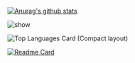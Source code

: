 [![Anurag's github stats](https://github-readme-stats.vercel.app/api?username=3ankin&show_icons=true)](https://github.com/anuraghazra/github-readme-stats)


![show](https://github-readme-stats.vercel.app/api/pin/?username=zizi4n5&repo=homebridge-switchbot-for-mac&show_owner=true)



![Top Languages Card (Compact layout)](https://github-readme-stats.vercel.app/api/top-langs/?username=3ankin&layout=compact)


[![Readme Card](https://github-readme-stats.vercel.app/api/pin/?username=anuraghazra&repo=github-readme-stats)](https://github.com/anuraghazra/github-readme-stats)